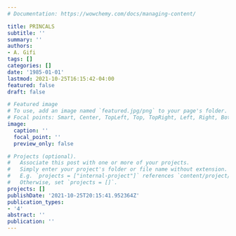 ```yaml
---
# Documentation: https://wowchemy.com/docs/managing-content/

title: PRINCALS
subtitle: ''
summary: ''
authors:
- A. Gifi
tags: []
categories: []
date: '1985-01-01'
lastmod: 2021-10-25T16:15:42-04:00
featured: false
draft: false

# Featured image
# To use, add an image named `featured.jpg/png` to your page's folder.
# Focal points: Smart, Center, TopLeft, Top, TopRight, Left, Right, BottomLeft, Bottom, BottomRight.
image:
  caption: ''
  focal_point: ''
  preview_only: false

# Projects (optional).
#   Associate this post with one or more of your projects.
#   Simply enter your project's folder or file name without extension.
#   E.g. `projects = ["internal-project"]` references `content/project/deep-learning/index.md`.
#   Otherwise, set `projects = []`.
projects: []
publishDate: '2021-10-25T20:15:41.952364Z'
publication_types:
- '4'
abstract: ''
publication: ''
---
```

